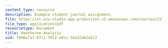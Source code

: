 ```yaml
---
content_type: resource
description: Example student journal assignment.
file: https://ol-ocw-studio-app-production.s3.amazonaws.com/courses/21l-430-popular-narrative-masterminds-fall-2004/f896a7a787c170f2a8cc34a32ab2a513_MIT21L_430F04_hawt_ana.pdf
file_type: application/pdf
resourcetype: Document
title: Hawthorne Analysis
uid: f896a7a7-87c1-70f2-a8cc-34a32ab2a513
---
```

